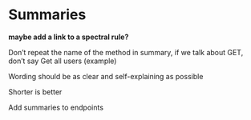 # Summaries

**maybe add a link to a spectral rule?**

Don’t repeat the name of the method in summary, if we talk about GET, don’t say Get all users (example)

Wording should be as clear and self-explaining as possible

Shorter is better

Add summaries to endpoints